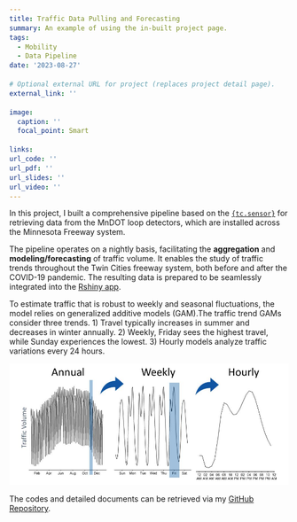```yaml
---
title: Traffic Data Pulling and Forecasting
summary: An example of using the in-built project page.
tags:
  - Mobility
  - Data Pipeline
date: '2023-08-27'

# Optional external URL for project (replaces project detail page).
external_link: ''

image:
  caption: ''
  focal_point: Smart

links:
url_code: ''
url_pdf: ''
url_slides: ''
url_video: ''
---
```


In this project, I built a comprehensive pipeline based on the [`{tc.sensor}`](https://github.com/Metropolitan-Council/tc.sensors) for retrieving data from the MnDOT loop detectors, which are installed across the Minnesota Freeway system.

The pipeline operates on a nightly basis, facilitating the **aggregation** and **modeling/forecasting** of traffic volume. It enables the study of traffic trends throughout the Twin Cities freeway system, both before and after the COVID-19 pandemic. The resulting data is prepared to be seamlessly integrated into the [Rshiny app](https://metrotransitmn.shinyapps.io/freeway-traffic-trends/).

To estimate traffic that is robust to weekly and seasonal fluctuations, the model relies on generalized additive models (GAM).The traffic trend GAMs consider three trends. 1) Travel typically increases in summer and decreases in winter annually. 2) Weekly, Friday sees the highest travel, while Sunday experiences the lowest. 3) Hourly models analyze traffic variations every 24 hours.


![To estimate traffic that is robust to weekly and seasonal fluctuations, the model relies on generalized additive models (GAM).The traffic trend GAMs consider three trends. 1) Travel typically increases in summer and decreases in winter annually. 2) Weekly, Friday sees the highest travel, while Sunday experiences the lowest. 3) Hourly models analyze traffic variations every 24 hours.](scale-plot.JPG)  

The codes and detailed documents can be retrieved via my [GitHub Repository](https://github.com/YaxuanSeanZhang/Traffic-Data-Pipeline).
